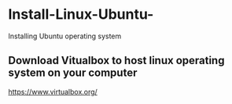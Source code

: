 # Install-Linux-Ubuntu-
Installing Ubuntu operating system  

## Download Vitualbox to host linux operating system on your computer
https://www.virtualbox.org/

